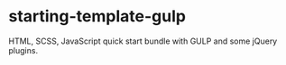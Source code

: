 # starting-template-gulp
HTML, SCSS, JavaScript quick start bundle with GULP and some jQuery plugins.